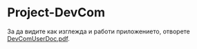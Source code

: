 # Project-DevCom
За да видите как изглежда и работи приложението, отворете [DevComUserDoc.pdf](https://github.com/vasilzahariev/Project-DevCom/blob/master/DevComUserDoc.pdf).
